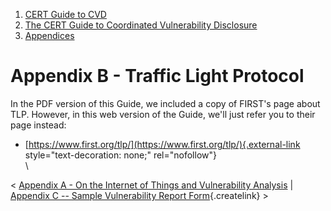 



1.  [CERT Guide to CVD](index.md)
2.  [The CERT Guide to Coordinated Vulnerability
    Disclosure](The-CERT-Guide-to-Coordinated-Vulnerability-Disclosure_47677443.md)
3.  [Appendices](Appendices_49414192.md)


# Appendix B - Traffic Light Protocol 








In the PDF version of this Guide, we included a copy of FIRST\'s page
about TLP. However, in this web version of the Guide, we\'ll just refer
you to their page instead:

-   [https://www.first.org/tlp/](https://www.first.org/tlp/){.external-link
    style="text-decoration: none;" rel="nofollow"}\
    \



\< [Appendix A - On the Internet of Things and Vulnerability
Analysis](Appendix-A---On-the-Internet-of-Things-and-Vulnerability-Analysis_47677518.md)
\| [Appendix C -- Sample Vulnerability Report
Form](/confluence/pages/createpage.action?spaceKey=CVD&title=Appendix+C+%E2%80%93+Sample+Vulnerability+Report+Form&linkCreation=true&fromPageId=47677521){.createlink}
\>














